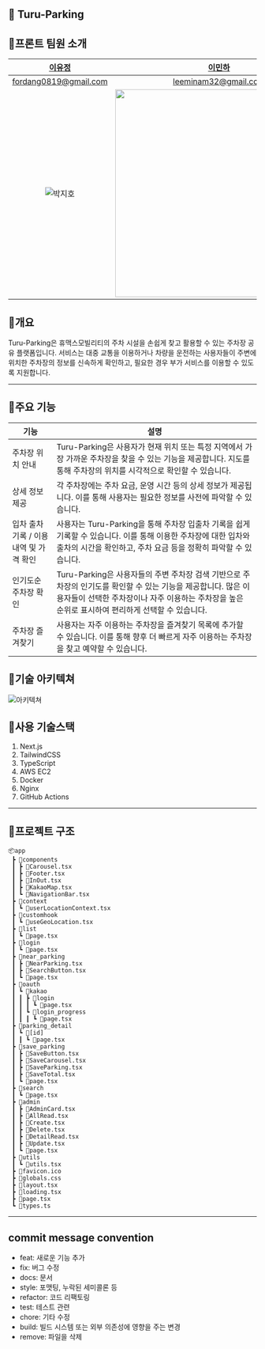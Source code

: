 
🚗 Turu-Parking
---
## 📍프론트 팀원 소개
|                               [이유정](https://github.com/FordangIT)                                |                                [이민하](https://github.com/moral-life)                               
|:-----------------------------------------------------------------------------------------------:|:-----------------------------------------------------------------------------------------------:|
|                                       fordang0819@gmail.com                                        |                                      leeminam32@gmail.com                                       |                              
|  ![박지호](https://github.com/CYJhub/CYJhub/assets/81136546/42b12c5b-8f9e-4580-984a-fba1ab9ee743)  |  <img src="https://gist.github.com/assets/28076019/5e544695-1ec6-447a-a795-e40cc01b069c" width="420" height="420" /> 


## 📍개요
Turu-Parking은 휴맥스모빌리티의 주차 시설을 손쉽게 찾고 활용할 수 있는 주차장 공유 플랫폼입니다.
서비스는 대중 교통을 이용하거나 차량을 운전하는 사용자들이 주변에 위치한 주차장의 정보를 신속하게 확인하고, 필요한 경우 부가 서비스를 이용할 수 있도록 지원합니다.

---

## 📍주요 기능
| 기능                | 설명                                                            |
|---------------------|-----------------------------------------------------------------|
| 주차장 위치 안내    | Turu-Parking은 사용자가 현재 위치 또는 특정 지역에서 가장 가까운 주차장을 찾을 수 있는 기능을 제공합니다. 지도를 통해 주차장의 위치를 시각적으로 확인할 수 있습니다.   |
| 상세 정보 제공      | 각 주차장에는 주차 요금, 운영 시간 등의 상세 정보가 제공됩니다. 이를 통해 사용자는 필요한 정보를 사전에 파악할 수 있습니다.        |
| 입차 출차 기록 / 이용 내역 및 가격 확인      | 사용자는 Turu-Parking을 통해 주차장 입출차 기록을 쉽게 기록할 수 있습니다. 이를 통해 이용한 주차장에 대한 입차와 출차의 시간을 확인하고, 주차 요금 등을 정확히 파악할 수 있습니다.              |
| 인기도순 주차장 확인 | Turu-Parking은 사용자들의 주변 주차장 검색 기반으로 주차장의 인기도를 확인할 수 있는 기능을 제공합니다. 많은 이용자들이 선택한 주차장이나 자주 이용하는 주차장을 높은 순위로 표시하여 편리하게 선택할 수 있습니다.     |
| 주차장 즐겨찾기      | 사용자는 자주 이용하는 주차장을 즐겨찾기 목록에 추가할 수 있습니다. 이를 통해 향후 더 빠르게 자주 이용하는 주차장을 찾고 예약할 수 있습니다.                  |


## 📍기술 아키텍쳐
![아키텍쳐](https://github.com/humax-sw-team16/Parking_Server/assets/81136546/0a7791be-8476-489d-ba0f-87196cc6269d)



## 📍사용 기술스택
1. Next.js
2. TailwindCSS
3. TypeScript
3. AWS EC2
4. Docker
5. Nginx
6. GitHub Actions

---

## 📍프로젝트 구조
```
📦app
 ┣ 📂components
 ┃ ┣ 📜Carousel.tsx
 ┃ ┣ 📜Footer.tsx
 ┃ ┣ 📜InOut.tsx
 ┃ ┣ 📜KakaoMap.tsx
 ┃ ┗ 📜NavigationBar.tsx
 ┣ 📂context
 ┃ ┗ 📜userLocationContext.tsx
 ┣ 📂customhook
 ┃ ┗ 📜useGeoLocation.tsx
 ┣ 📂list
 ┃ ┗ 📜page.tsx
 ┣ 📂login
 ┃ ┗ 📜page.tsx
 ┣ 📂near_parking
 ┃ ┣ 📜NearParking.tsx
 ┃ ┣ 📜SearchButton.tsx
 ┃ ┗ 📜page.tsx
 ┣ 📂oauth
 ┃ ┗ 📂kakao
 ┃ ┃ ┣ 📂login
 ┃ ┃ ┃ ┗ 📜page.tsx
 ┃ ┃ ┗ 📂login_progress
 ┃ ┃ ┃ ┗ 📜page.tsx
 ┣ 📂parking_detail
 ┃ ┗ 📂[id]
 ┃ ┃ ┗ 📜page.tsx
 ┣ 📂save_parking
 ┃ ┣ 📜SaveButton.tsx
 ┃ ┣ 📜SaveCarousel.tsx
 ┃ ┣ 📜SaveParking.tsx
 ┃ ┣ 📜SaveTotal.tsx
 ┃ ┗ 📜page.tsx
 ┣ 📂search
 ┃ ┗ 📜page.tsx
 ┣ 📂admin
 ┃ ┣ 📜AdminCard.tsx
 ┃ ┣ 📜AllRead.tsx
 ┃ ┣ 📜Create.tsx
 ┃ ┣ 📜Delete.tsx
 ┃ ┣ 📜DetailRead.tsx
 ┃ ┣ 📜Update.tsx
 ┃ ┗ 📜page.tsx
 ┣ 📂utils
 ┃ ┗ 📜utils.tsx
 ┣ 📜favicon.ico
 ┣ 📜globals.css
 ┣ 📜layout.tsx
 ┣ 📜loading.tsx
 ┣ 📜page.tsx
 ┗ 📜types.ts
```
---

## commit message convention
- feat: 새로운 기능 추가
- fix: 버그 수정
- docs: 문서
- style: 포맷팅, 누락된 세미콜론 등
- refactor: 코드 리팩토링
- test: 테스트 관련
- chore: 기타 수정
- build: 빌드 시스템 또는 외부 의존성에 영향을 주는 변경
- remove: 파일을 삭제
